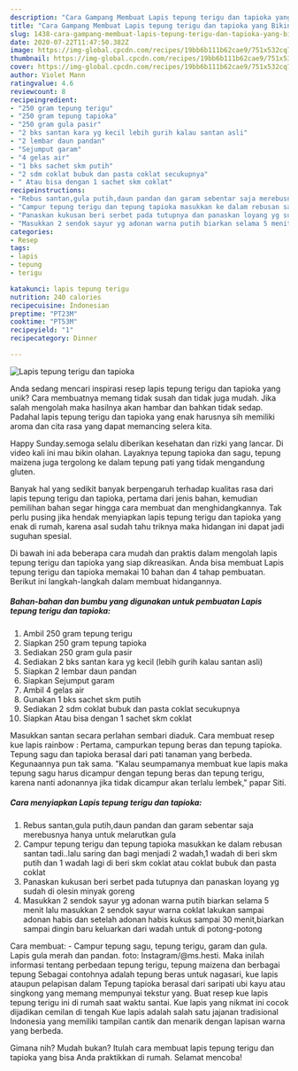 ```yaml
---
description: "Cara Gampang Membuat Lapis tepung terigu dan tapioka yang Bikin Ngiler"
title: "Cara Gampang Membuat Lapis tepung terigu dan tapioka yang Bikin Ngiler"
slug: 1438-cara-gampang-membuat-lapis-tepung-terigu-dan-tapioka-yang-bikin-ngiler
date: 2020-07-22T11:47:50.382Z
image: https://img-global.cpcdn.com/recipes/19bb6b111b62cae9/751x532cq70/lapis-tepung-terigu-dan-tapioka-foto-resep-utama.jpg
thumbnail: https://img-global.cpcdn.com/recipes/19bb6b111b62cae9/751x532cq70/lapis-tepung-terigu-dan-tapioka-foto-resep-utama.jpg
cover: https://img-global.cpcdn.com/recipes/19bb6b111b62cae9/751x532cq70/lapis-tepung-terigu-dan-tapioka-foto-resep-utama.jpg
author: Violet Mann
ratingvalue: 4.6
reviewcount: 8
recipeingredient:
- "250 gram tepung terigu"
- "250 gram tepung tapioka"
- "250 gram gula pasir"
- "2 bks santan kara yg kecil lebih gurih kalau santan asli"
- "2 lembar daun pandan"
- "Sejumput garam"
- "4 gelas air"
- "1 bks sachet skm putih"
- "2 sdm coklat bubuk dan pasta coklat secukupnya"
- " Atau bisa dengan 1 sachet skm coklat"
recipeinstructions:
- "Rebus santan,gula putih,daun pandan dan garam sebentar saja merebusnya hanya untuk melarutkan gula"
- "Campur tepung terigu dan tepung tapioka masukkan ke dalam rebusan santan tadi..lalu saring dan bagi menjadi 2 wadah,1 wadah di beri skm putih dan 1 wadah lagi di beri skm coklat atau coklat bubuk dan pasta coklat"
- "Panaskan kukusan beri serbet pada tutupnya dan panaskan loyang yg sudah di olesin minyak goreng"
- "Masukkan 2 sendok sayur yg adonan warna putih biarkan selama 5 menit lalu masukkan 2 sendok sayur warna coklat lakukan sampai adonan habis dan setelah adonan habis kukus sampai 30 menit,biarkan sampai dingin baru keluarkan dari wadah untuk di potong-potong"
categories:
- Resep
tags:
- lapis
- tepung
- terigu

katakunci: lapis tepung terigu 
nutrition: 240 calories
recipecuisine: Indonesian
preptime: "PT23M"
cooktime: "PT53M"
recipeyield: "1"
recipecategory: Dinner

---
```



![Lapis tepung terigu dan tapioka](https://img-global.cpcdn.com/recipes/19bb6b111b62cae9/751x532cq70/lapis-tepung-terigu-dan-tapioka-foto-resep-utama.jpg)

Anda sedang mencari inspirasi resep lapis tepung terigu dan tapioka yang unik? Cara membuatnya memang tidak susah dan tidak juga mudah. Jika salah mengolah maka hasilnya akan hambar dan bahkan tidak sedap. Padahal lapis tepung terigu dan tapioka yang enak harusnya sih memiliki aroma dan cita rasa yang dapat memancing selera kita.

Happy Sunday.semoga selalu diberikan kesehatan dan rizki yang lancar. Di video kali ini mau bikin olahan. Layaknya tepung tapioka dan sagu, tepung maizena juga tergolong ke dalam tepung pati yang tidak mengandung gluten.

Banyak hal yang sedikit banyak berpengaruh terhadap kualitas rasa dari lapis tepung terigu dan tapioka, pertama dari jenis bahan, kemudian pemilihan bahan segar hingga cara membuat dan menghidangkannya. Tak perlu pusing jika hendak menyiapkan lapis tepung terigu dan tapioka yang enak di rumah, karena asal sudah tahu triknya maka hidangan ini dapat jadi suguhan spesial.


Di bawah ini ada beberapa cara mudah dan praktis dalam mengolah lapis tepung terigu dan tapioka yang siap dikreasikan. Anda bisa membuat Lapis tepung terigu dan tapioka memakai 10 bahan dan 4 tahap pembuatan. Berikut ini langkah-langkah dalam membuat hidangannya.

<!--inarticleads1-->

##### Bahan-bahan dan bumbu yang digunakan untuk pembuatan Lapis tepung terigu dan tapioka:

1. Ambil 250 gram tepung terigu
1. Siapkan 250 gram tepung tapioka
1. Sediakan 250 gram gula pasir
1. Sediakan 2 bks santan kara yg kecil (lebih gurih kalau santan asli)
1. Siapkan 2 lembar daun pandan
1. Siapkan Sejumput garam
1. Ambil 4 gelas air
1. Gunakan 1 bks sachet skm putih
1. Sediakan 2 sdm coklat bubuk dan pasta coklat secukupnya
1. Siapkan  Atau bisa dengan 1 sachet skm coklat


Masukkan santan secara perlahan sembari diaduk. Cara membuat resep kue lapis rainbow : Pertama, campurkan tepung beras dan tepung tapioka. Tepung sagu dan tapioka berasal dari pati tanaman yang berbeda. Kegunaannya pun tak sama. &#34;Kalau seumpamanya membuat kue lapis maka tepung sagu harus dicampur dengan tepung beras dan tepung terigu, karena nanti adonannya jika tidak dicampur akan terlalu lembek,&#34; papar Siti. 

<!--inarticleads2-->

##### Cara menyiapkan Lapis tepung terigu dan tapioka:

1. Rebus santan,gula putih,daun pandan dan garam sebentar saja merebusnya hanya untuk melarutkan gula
1. Campur tepung terigu dan tepung tapioka masukkan ke dalam rebusan santan tadi..lalu saring dan bagi menjadi 2 wadah,1 wadah di beri skm putih dan 1 wadah lagi di beri skm coklat atau coklat bubuk dan pasta coklat
1. Panaskan kukusan beri serbet pada tutupnya dan panaskan loyang yg sudah di olesin minyak goreng
1. Masukkan 2 sendok sayur yg adonan warna putih biarkan selama 5 menit lalu masukkan 2 sendok sayur warna coklat lakukan sampai adonan habis dan setelah adonan habis kukus sampai 30 menit,biarkan sampai dingin baru keluarkan dari wadah untuk di potong-potong


Cara membuat: - Campur tepung sagu, tepung terigu, garam dan gula. Lapis gula merah dan pandan. foto: Instagram/@ms.hesti. Maka inilah informasi tentang perbedaan tepung terigu, tepung maizena dan berbagai tepung Sebagai contohnya adalah tepung beras untuk nagasari, kue lapis ataupun pelapisan dalam Tepung tapioka berasal dari saripati ubi kayu atau singkong yang memang mempunyai tekstur yang. Buat resep kue lapis tepung terigu ini di rumah saat waktu santai. Kue lapis yang nikmat ini cocok dijadikan cemilan di tengah Kue lapis adalah salah satu jajanan tradisional Indonesia yang memiliki tampilan cantik dan menarik dengan lapisan warna yang berbeda. 

Gimana nih? Mudah bukan? Itulah cara membuat lapis tepung terigu dan tapioka yang bisa Anda praktikkan di rumah. Selamat mencoba!
